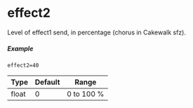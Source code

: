 # effect2

Level of effect1 send, in percentage (chorus in Cakewalk sfz).

##### Example

```
effect2=40
```

| Type  | Default | Range      |
| ---   | ---     | ---        |
| float | 0       | 0 to 100 % |
